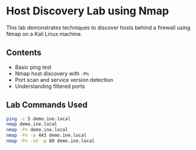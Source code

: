 # Host Discovery Lab using Nmap

This lab demonstrates techniques to discover hosts behind a firewall using Nmap on a Kali Linux machine.

## Contents
- Basic ping test
- Nmap host discovery with `-Pn`
- Port scan and service version detection
- Understanding filtered ports

## Lab Commands Used
```bash
ping -c 5 demo.ine.local
nmap demo.ine.local
nmap -Pn demo.ine.local
nmap -Pn -p 443 demo.ine.local
nmap -Pn -sV -p 80 demo.ine.local


